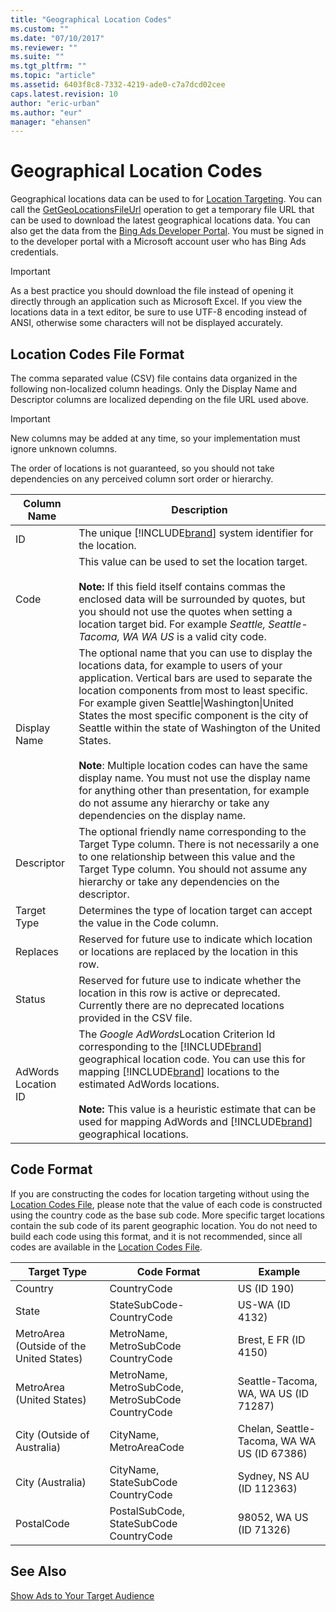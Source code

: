 ```yaml
---
title: "Geographical Location Codes"
ms.custom: ""
ms.date: "07/10/2017"
ms.reviewer: ""
ms.suite: ""
ms.tgt_pltfrm: ""
ms.topic: "article"
ms.assetid: 6403f8c8-7332-4219-ade0-c7a7dcd02cee
caps.latest.revision: 10
author: "eric-urban"
ms.author: "eur"
manager: "ehansen"
---
```

# Geographical Location Codes
Geographical locations data can be used to for [Location Targeting](../concepts/show-ads-to-your-target-audience.md#locationtarget). You can call the [GetGeoLocationsFileUrl](http://msdn.microsoft.com/library/bing-ads-campaign-management-getgeolocationsfileurl.aspx) operation to get a temporary file URL that can be used to download the latest geographical locations data. You can also get the data from the [Bing Ads Developer Portal](https://developers.azure.bingads.microsoft.com/Account). You must be signed in to the developer portal with a Microsoft account user who has Bing Ads credentials. 

> [!IMPORTANT]
> As a best practice you should download the file instead of opening it directly through an application such as Microsoft Excel. If you view the locations data in a text editor, be sure to use UTF-8 encoding instead of ANSI, otherwise some characters will not be displayed accurately.

## <a name="fileformat"></a>Location Codes File Format
The comma separated value (CSV) file contains data organized in the following non-localized column headings. Only the Display Name and Descriptor columns are localized depending on the file URL used above.

> [!IMPORTANT]
> New columns may be added at any time, so your implementation must ignore unknown columns.
> 
> The order of locations is not guaranteed, so you should not take dependencies on any perceived column sort order or hierarchy.

|Column Name|Description|
|---------------|---------------|
|ID|The unique [!INCLUDE[brand](../concepts/includes/brand.md)] system identifier for the location.|
|Code|This value can be used to set the location target.<br /><br />**Note:** If this field itself contains commas the enclosed data will be surrounded by quotes, but you should not use the quotes when setting a location target bid. For example *Seattle, Seattle-Tacoma, WA WA US* is a valid city code.|
|Display Name|The optional name that you can use to display the locations data, for example to users of your application. Vertical bars are used to separate the location components from most to least specific. For example given Seattle&#124;Washington&#124;United States the most specific component is the city of Seattle within the state of Washington of the United States.<br/><br/>**Note**: Multiple location codes can have the same display name. You must not use the display name for anything other than presentation, for example do not assume any hierarchy or take any dependencies on the display name.|
|Descriptor|The optional friendly name corresponding to the Target Type column. There is not necessarily a one to one relationship between this value and the Target Type column. You should not assume any hierarchy or take any dependencies on the descriptor.|
|Target Type|Determines the type of location target can accept the value in the Code column.|
|Replaces|Reserved for future use to indicate which location or locations are replaced by the location in this row.|
|Status|Reserved for future use to indicate whether the location in this row is active or deprecated. Currently there are no deprecated locations provided in the CSV file.|
|AdWords Location ID|The *Google AdWords*Location Criterion Id corresponding to the [!INCLUDE[brand](../concepts/includes/brand.md)] geographical location code. You can use this for mapping [!INCLUDE[brand](../concepts/includes/brand.md)] locations to the estimated AdWords locations.<br /><br />**Note:** This value is a heuristic estimate that can be used for mapping AdWords and [!INCLUDE[brand](../concepts/includes/brand.md)] geographical locations.|

## <a name="codeformat"></a>Code Format
If you are constructing the codes for location targeting without using the [Location Codes File](#fileformat), please note that the value of each code is constructed using the country code as the base sub code. More specific target locations contain the sub code of its parent geographic location. You do not need to build each code using this format, and it is not recommended, since all codes are available in the [Location Codes File](#fileformat). 

Target Type  |Code Format  |Example  
---------|---------|---------
Country     |CountryCode         |US (ID 190)         
State     |StateSubCode-CountryCode         |US-WA (ID 4132)         
MetroArea (Outside of the United States)     |MetroName, MetroSubCode CountryCode         |Brest, E FR (ID 4150)         
MetroArea (United States)     |MetroName, MetroSubCode, MetroSubCode CountryCode         |Seattle-Tacoma, WA, WA US (ID 71287)         
City (Outside of Australia)     |CityName, MetroAreaCode         |Chelan, Seattle-Tacoma, WA WA US (ID 67386)         
City (Australia)     |CityName, StateSubCode CountryCode         |Sydney, NS AU (ID 112363)         
PostalCode     |PostalSubCode, StateSubCode CountryCode         |98052, WA US (ID 71326)         


## See Also
[Show Ads to Your Target Audience](../concepts/show-ads-to-your-target-audience.md)  

